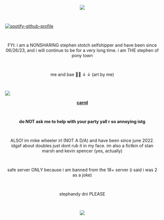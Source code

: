 <p align="center"> <img src="https://komarev.com/ghpvc/?username=stephenstotch&color=red"> </p>
<br>

 [![spotify-github-profile](https://spotify-github-profile.kittinanx.com/api/view?uid=31ygin2226l7mc6jtqwyftlv6zoa&cover_image=true&theme=natemoo-re&show_offline=true&background_color=121212&interchange=false&bar_color=53b14f&bar_color_cover=false)](https://github.com/kittinan/spotify-github-profile)

<br>
<p align="center">FYI: i am a NONSHARING stephen stotch selfshipper and have been since 06/26/23, and i will continue to be for a very long time. i am THE stephen of pony town</p>
<br>
<p align="center">me and bae 🫶🏻 ↓ ↓ (art by me)</p>
<br>

![](https://files.catbox.moe/3kh4de.png)
<br>
<p align="center"> <b> <a href="https://stephen-stotch.carrd.co">carrd</a> </b> </p>
<br>
<b><p align="center">do NOT ask me to help with your party yall r so annoying istg</p></b>
<br>
<p align="center">ALSO! im mike wheeler irl (NOT A D/A) and have been since june 2022. idgaf about doubles just dont rub it in my face. im also a fictkin of stan marsh and kevin spencer (yes, actually)</p>
<br>
<p align="center">safe server ONLY because i am banned from the 18+ server (i said i was 2 as a joke)</p>
<br>
<p align="center">stephandy dni PLEASE</p>
<br>
<p align="center"><img src="https://files.catbox.moe/wwjkwe.png"></p>
